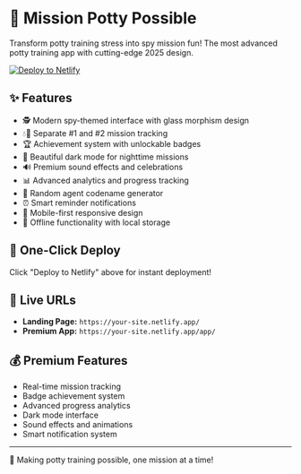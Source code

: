# 🎯 Mission Potty Possible

Transform potty training stress into spy mission fun! The most advanced potty training app with cutting-edge 2025 design.

[![Deploy to Netlify](https://www.netlify.com/img/deploy/button.svg)](https://app.netlify.com/start/deploy?repository=https://github.com/thetwostags/mission-potty-possible)

## ✨ Features
- 🕵️ Modern spy-themed interface with glass morphism design
- 💧💩 Separate #1 and #2 mission tracking
- 🏆 Achievement system with unlockable badges
- 🌙 Beautiful dark mode for nighttime missions
- 🔊 Premium sound effects and celebrations
- 📊 Advanced analytics and progress tracking
- 🎲 Random agent codename generator
- ⏰ Smart reminder notifications
- 📱 Mobile-first responsive design
- 💾 Offline functionality with local storage

## 🚀 One-Click Deploy
Click "Deploy to Netlify" above for instant deployment!

## 📱 Live URLs
- **Landing Page:** `https://your-site.netlify.app/`
- **Premium App:** `https://your-site.netlify.app/app/`

## 💰 Premium Features
- Real-time mission tracking
- Badge achievement system
- Advanced progress analytics
- Dark mode interface
- Sound effects and animations
- Smart notification system

---
🎯 Making potty training possible, one mission at a time!

